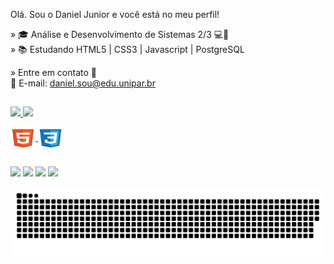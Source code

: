 Olá. Sou o Daniel Junior e você está no meu perfil!

» 🎓 Análise e Desenvolvimento de Sistemas 2/3 💻🖤<br>
» 📚 Estudando HTML5 | CSS3 | Javascript | PostgreSQL

» Entre em contato 📌 <br>
 📩 E-mail: daniel.sou@edu.unipar.br
 
 ##
 
<div>
  <a href="https://github.com/danieljrs">
  <img height="140em" src="https://github-readme-stats.vercel.app/api?username=danieljrs&show_icons=true&theme=react&include_all_commits=true&count_private=true"/> 
  <img height="140em" src="https://github-readme-stats.vercel.app/api/top-langs/?username=danieljrs&layout=compact&langs_count=7&theme=react"/>
</div>
<div style="display: inline_block"><br>
  <img align="center" alt="Daniel-HTML" height="30" width="40" src="https://raw.githubusercontent.com/devicons/devicon/master/icons/html5/html5-original.svg">
  <img align="center" alt="Daniel-CSS" height="30" width="40" src="https://raw.githubusercontent.com/devicons/devicon/master/icons/css3/css3-original.svg">
</div>
  
##
  
<div>
    <a href="https://api.whatsapp.com/send?phone=5544984350071" target="_blank"><img src="https://img.shields.io/badge/WhatsApp-25D366?style=for-the-badge&logo=whatsapp&logoColor=white" target="_blank"></a>
  <a href="https://instagram.com/danjrs_" target="_blank"><img src="https://img.shields.io/badge/-Instagram-%23E4405F?style=for-the-badge&logo=instagram&logoColor=white" target="_blank"></a>
 	<a href="https://www.facebook.com/d4niel.jr/" target="_blank"><img src="https://img.shields.io/badge/Facebook-1877F2?style=for-the-badge&logo=facebook&logoColor=white" target="_blank"></a>
  <a href="https://www.linkedin.com/in/daniel-junior-990944200/" target="_blank"><img src="https://img.shields.io/badge/LinkedIn-0077B5?style=for-the-badge&logo=linkedin&logoColor=white" target="_blank"></a> 
</div>
 
 ![Snake animation](https://github.com/danieljrs/danieljrs/blob/output/github-contribution-grid-snake.svg)
